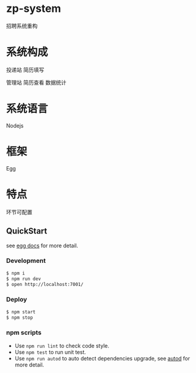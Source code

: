 # zp-system
招聘系统重构

# 系统构成

投递站
简历填写

管理站
简历查看
数据统计

# 系统语言
Nodejs

# 框架
Egg

# 特点
环节可配置

## QuickStart

<!-- add docs here for user -->

see [egg docs][egg] for more detail.

### Development

```bash
$ npm i
$ npm run dev
$ open http://localhost:7001/
```

### Deploy

```bash
$ npm start
$ npm stop
```

### npm scripts

- Use `npm run lint` to check code style.
- Use `npm test` to run unit test.
- Use `npm run autod` to auto detect dependencies upgrade, see [autod](https://www.npmjs.com/package/autod) for more detail.


[egg]: https://eggjs.org